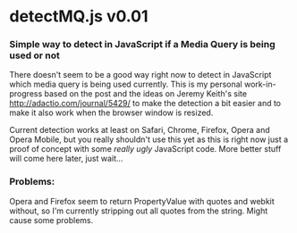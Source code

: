 # detectMQ.js v0.01
### Simple way to detect in JavaScript if a Media Query is being used or not

There doesn't seem to be a good way right now to detect in JavaScript which media query is being used currently. This is my personal work-in-progress based on the post and the ideas on Jeremy Keith's site http://adactio.com/journal/5429/ to make the detection a bit easier and to make it also work when the browser window is resized.

Current detection works at least on Safari, Chrome, Firefox, Opera and Opera Mobile, but you really shouldn't use this yet as this is right now just a proof of concept with some _really ugly_ JavaScript code. More better stuff will come here later, just wait...

### Problems:

Opera and Firefox seem to return PropertyValue with quotes and webkit without, so I'm currently stripping out all quotes from the string. Might cause some problems.